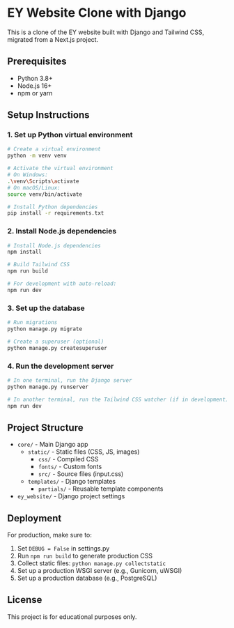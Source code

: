 # EY Website Clone with Django

This is a clone of the EY website built with Django and Tailwind CSS, migrated from a Next.js project.

## Prerequisites

- Python 3.8+
- Node.js 16+
- npm or yarn

## Setup Instructions

### 1. Set up Python virtual environment

```bash
# Create a virtual environment
python -m venv venv

# Activate the virtual environment
# On Windows:
.\venv\Scripts\activate
# On macOS/Linux:
source venv/bin/activate

# Install Python dependencies
pip install -r requirements.txt
```

### 2. Install Node.js dependencies

```bash
# Install Node.js dependencies
npm install

# Build Tailwind CSS
npm run build

# For development with auto-reload:
npm run dev
```

### 3. Set up the database

```bash
# Run migrations
python manage.py migrate

# Create a superuser (optional)
python manage.py createsuperuser
```

### 4. Run the development server

```bash
# In one terminal, run the Django server
python manage.py runserver

# In another terminal, run the Tailwind CSS watcher (if in development)
npm run dev
```

## Project Structure

- `core/` - Main Django app
  - `static/` - Static files (CSS, JS, images)
    - `css/` - Compiled CSS
    - `fonts/` - Custom fonts
    - `src/` - Source files (input.css)
  - `templates/` - Django templates
    - `partials/` - Reusable template components
- `ey_website/` - Django project settings

## Deployment

For production, make sure to:

1. Set `DEBUG = False` in settings.py
2. Run `npm run build` to generate production CSS
3. Collect static files: `python manage.py collectstatic`
4. Set up a production WSGI server (e.g., Gunicorn, uWSGI)
5. Set up a production database (e.g., PostgreSQL)

## License

This project is for educational purposes only.
